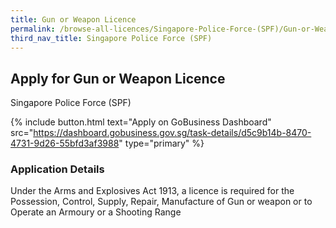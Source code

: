 ```yaml
---
title: Gun or Weapon Licence
permalink: /browse-all-licences/Singapore-Police-Force-(SPF)/Gun-or-Weapon-Licence
third_nav_title: Singapore Police Force (SPF)
---
```


## Apply for Gun or Weapon Licence

Singapore Police Force (SPF)

{% include button.html text="Apply on GoBusiness Dashboard" src="https://dashboard.gobusiness.gov.sg/task-details/d5c9b14b-8470-4731-9d26-55bfd3af3988" type="primary" %}

<H3>Application Details</H3>

Under the Arms and Explosives Act 1913, a licence is required for the Possession, Control, Supply, Repair, Manufacture of Gun or weapon or to Operate an Armoury or a Shooting Range 

